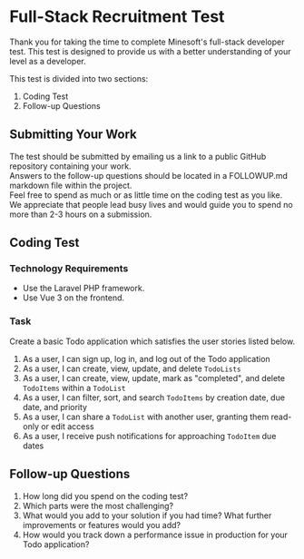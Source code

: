 # Full-Stack Recruitment Test
Thank you for taking the time to complete Minesoft's full-stack developer test. This test is designed to provide us with a better understanding of your level as a developer.  
  
This test is divided into two sections: 
1. Coding Test
2. Follow-up Questions

## Submitting Your Work
The test should be submitted by emailing us a link to a public GitHub repository containing your work.  
Answers to the follow-up questions should be located in a FOLLOWUP.md markdown file within the project.  
Feel free to spend as much or as little time on the coding test as you like. We appreciate that people lead busy lives and would guide you to spend no more than 2-3 hours on a submission.

## Coding Test
### Technology Requirements
- Use the Laravel PHP framework.
- Use Vue 3 on the frontend.

### Task 
Create a basic Todo application which satisfies the user stories listed below.  

1. As a user, I can sign up, log in, and log out of the Todo application
2. As a user, I can create, view, update, and delete `TodoLists`
3. As a user, I can create, view, update, mark as "completed", and delete `TodoItems` within a `TodoList`
4. As a user, I can filter, sort, and search `TodoItems` by creation date, due date, and priority
5. As a user, I can share a `TodoList` with another user, granting them read-only or edit access
6. As a user, I receive push notifications for approaching `TodoItem` due dates

## Follow-up Questions
1. How long did you spend on the coding test?
2. Which parts were the most challenging?
3. What would you add to your solution if you had time? What further improvements or features would you add?
4. How would you track down a performance issue in production for your Todo application?
